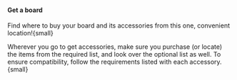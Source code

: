 #### Get a board

Find where to buy your board and its
accessories from this one, convenient
location!{small}

Wherever you go to get accessories, make sure you purchase (or locate) the 
items from the required list, and look over the optional list as well. To ensure 
compatibility, follow the requirements listed with each accessory.{small}
